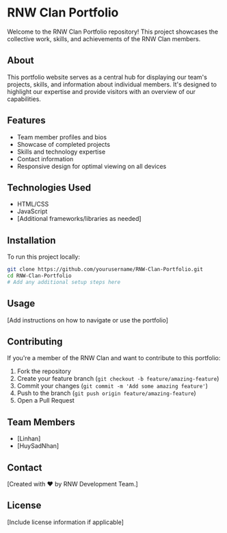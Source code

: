 # RNW Clan Portfolio

Welcome to the RNW Clan Portfolio repository! This project showcases the collective work, skills, and achievements of the RNW Clan members.

## About

This portfolio website serves as a central hub for displaying our team's projects, skills, and information about individual members. It's designed to highlight our expertise and provide visitors with an overview of our capabilities.

## Features

- Team member profiles and bios
- Showcase of completed projects
- Skills and technology expertise
- Contact information
- Responsive design for optimal viewing on all devices

## Technologies Used

- HTML/CSS
- JavaScript
- [Additional frameworks/libraries as needed]

## Installation

To run this project locally:

```bash
git clone https://github.com/yourusername/RNW-Clan-Portfolio.git
cd RNW-Clan-Portfolio
# Add any additional setup steps here
```

## Usage

[Add instructions on how to navigate or use the portfolio]

## Contributing

If you're a member of the RNW Clan and want to contribute to this portfolio:

1. Fork the repository
2. Create your feature branch (`git checkout -b feature/amazing-feature`)
3. Commit your changes (`git commit -m 'Add some amazing feature'`)
4. Push to the branch (`git push origin feature/amazing-feature`)
5. Open a Pull Request

## Team Members

- [Linhan]
- [HuySadNhan]

## Contact

[Created with ❤️ by RNW Development Team.]

## License

[Include license information if applicable]

